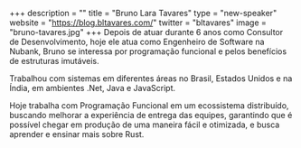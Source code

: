 +++
description = ""
title = "Bruno Lara Tavares"
type = "new-speaker"
website = "https://blog.bltavares.com/"
twitter = "bltavares"
image = "bruno-tavares.jpg"
+++
Depois de atuar durante 6 anos como Consultor de Desenvolvimento, hoje ele atua como Engenheiro de Software na Nubank, Bruno se interessa por programação funcional e pelos benefícios de estruturas imutáveis.

Trabalhou com sistemas em diferentes áreas no Brasil, Estados Unidos e na Índia, em ambientes .Net, Java e JavaScript.

Hoje trabalha com Programação Funcional em um ecossistema distribuído, buscando melhorar a experiência de entrega das equipes, garantindo que é possível chegar em produção de uma maneira fácil e otimizada, e busca aprender e ensinar mais sobre Rust.
